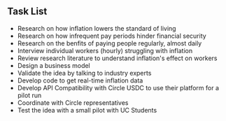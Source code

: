 ## Task List

* Research on how inflation lowers the standard of living
* Research on how infrequent pay periods hinder financial security
* Research on the benfits of paying people regularly, almost daily
* Interview individual workers (hourly) struggling with inflation
* Review research literature to understand inflation's effect on workers
* Design a business model
* Validate the idea by talking to industry experts
* Develop code to get real-time inflation data
* Develop API Compatibility with Circle USDC to use their platform for a pilot run
* Coordinate with Circle representatives
* Test the idea with a small pilot with UC Students
